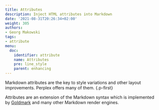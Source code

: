 ```yaml
---
title: Attributes
description: Inject HTML attributes into Markdown
date: '2021-08-31T20:26:34+02:00'
weight: 305
authors:
- Georg Makowski
tags:
- attribute
menu:
  doc:
    identifier: attribute
    name: Attributes
    pre: line_style
    parent: enhancing
---
```


Markdown attributes are the key to style variations and other layout improvements. Perplex offers many of them.
{.p-first} <!--more-->

Attributes are an extension of the Markdown syntax which is implemented by [Goldmark](https://github.com/yuin/goldmark) and many other Markdown render engines.
